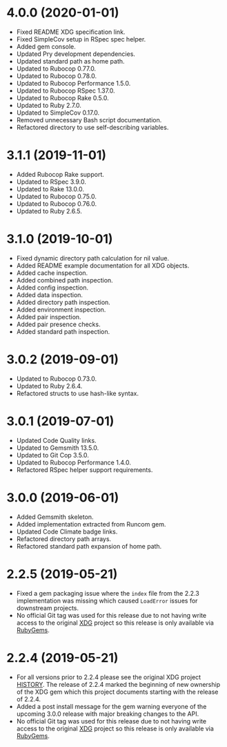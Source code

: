 # 4.0.0 (2020-01-01)

- Fixed README XDG specification link.
- Fixed SimpleCov setup in RSpec spec helper.
- Added gem console.
- Updated Pry development dependencies.
- Updated standard path as home path.
- Updated to Rubocop 0.77.0.
- Updated to Rubocop 0.78.0.
- Updated to Rubocop Performance 1.5.0.
- Updated to Rubocop RSpec 1.37.0.
- Updated to Rubocop Rake 0.5.0.
- Updated to Ruby 2.7.0.
- Updated to SimpleCov 0.17.0.
- Removed unnecessary Bash script documentation.
- Refactored directory to use self-describing variables.

# 3.1.1 (2019-11-01)

- Added Rubocop Rake support.
- Updated to RSpec 3.9.0.
- Updated to Rake 13.0.0.
- Updated to Rubocop 0.75.0.
- Updated to Rubocop 0.76.0.
- Updated to Ruby 2.6.5.

# 3.1.0 (2019-10-01)

- Fixed dynamic directory path calculation for nil value.
- Added README example documentation for all XDG objects.
- Added cache inspection.
- Added combined path inspection.
- Added config inspection.
- Added data inspection.
- Added directory path inspection.
- Added environment inspection.
- Added pair inspection.
- Added pair presence checks.
- Added standard path inspection.

# 3.0.2 (2019-09-01)

- Updated to Rubocop 0.73.0.
- Updated to Ruby 2.6.4.
- Refactored structs to use hash-like syntax.

# 3.0.1 (2019-07-01)

- Updated Code Quality links.
- Updated to Gemsmith 13.5.0.
- Updated to Git Cop 3.5.0.
- Updated to Rubocop Performance 1.4.0.
- Refactored RSpec helper support requirements.

# 3.0.0 (2019-06-01)

- Added Gemsmith skeleton.
- Added implementation extracted from Runcom gem.
- Updated Code Climate badge links.
- Refactored directory path arrays.
- Refactored standard path expansion of home path.

# 2.2.5 (2019-05-21)

- Fixed a gem packaging issue where the `index` file from the 2.2.3 implementation was missing which
  caused `LoadError` issues for downstream projects.
- No official Git tag was used for this release due to not having write access to the original
  [XDG](https://github.com/rubyworks/xdg) project so this release is only available via
  [RubyGems](https://rubygems.org/gems/xdg/versions/2.2.5).

# 2.2.4 (2019-05-21)

- For all versions prior to 2.2.4 please see the original XDG project
[HISTORY](https://github.com/rubyworks/xdg/blob/master/HISTORY.md). The release of 2.2.4 marked the
beginning of new ownership of the XDG gem which this project documents starting with the release of
2.2.4.
- Added a post install message for the gem warning everyone of the upcoming 3.0.0 release with major
  breaking changes to the API.
- No official Git tag was used for this release due to not having write access to the original
  [XDG](https://github.com/rubyworks/xdg) project so this release is only available via
  [RubyGems](https://rubygems.org/gems/xdg/versions/2.2.4).
